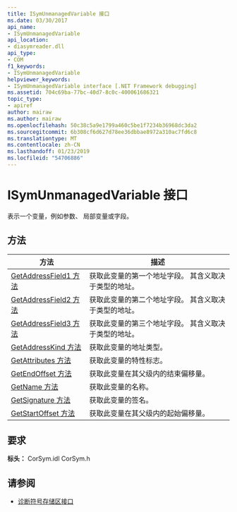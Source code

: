 ```yaml
---
title: ISymUnmanagedVariable 接口
ms.date: 03/30/2017
api_name:
- ISymUnmanagedVariable
api_location:
- diasymreader.dll
api_type:
- COM
f1_keywords:
- ISymUnmanagedVariable
helpviewer_keywords:
- ISymUnmanagedVariable interface [.NET Framework debugging]
ms.assetid: 704c69ba-77bc-40d7-8c0c-400061686321
topic_type:
- apiref
author: mairaw
ms.author: mairaw
ms.openlocfilehash: 50c38c5a9e1799a460c5be1f7234b36968dc3da2
ms.sourcegitcommit: 6b308cf6d627d78ee36dbbae8972a310ac7fd6c8
ms.translationtype: MT
ms.contentlocale: zh-CN
ms.lasthandoff: 01/23/2019
ms.locfileid: "54706886"
---
```

# <a name="isymunmanagedvariable-interface"></a>ISymUnmanagedVariable 接口
表示一个变量，例如参数、 局部变量或字段。  
  
## <a name="methods"></a>方法  
  
|方法|描述|  
|------------|-----------------|  
|[GetAddressField1 方法](../../../../docs/framework/unmanaged-api/diagnostics/isymunmanagedvariable-getaddressfield1-method.md)|获取此变量的第一个地址字段。 其含义取决于类型的地址。|  
|[GetAddressField2 方法](../../../../docs/framework/unmanaged-api/diagnostics/isymunmanagedvariable-getaddressfield2-method.md)|获取此变量的第二个地址字段。 其含义取决于类型的地址。|  
|[GetAddressField3 方法](../../../../docs/framework/unmanaged-api/diagnostics/isymunmanagedvariable-getaddressfield3-method.md)|获取此变量的第三个地址字段。 其含义取决于类型的地址。|  
|[GetAddressKind 方法](../../../../docs/framework/unmanaged-api/diagnostics/isymunmanagedvariable-getaddresskind-method.md)|获取此变量的地址类型。|  
|[GetAttributes 方法](../../../../docs/framework/unmanaged-api/diagnostics/isymunmanagedvariable-getattributes-method.md)|获取此变量的特性标志。|  
|[GetEndOffset 方法](../../../../docs/framework/unmanaged-api/diagnostics/isymunmanagedvariable-getendoffset-method.md)|获取此变量在其父级内的结束偏移量。|  
|[GetName 方法](../../../../docs/framework/unmanaged-api/diagnostics/isymunmanagedvariable-getname-method.md)|获取此变量的名称。|  
|[GetSignature 方法](../../../../docs/framework/unmanaged-api/diagnostics/isymunmanagedvariable-getsignature-method.md)|获取此变量的签名。|  
|[GetStartOffset 方法](../../../../docs/framework/unmanaged-api/diagnostics/isymunmanagedvariable-getstartoffset-method.md)|获取此变量在其父级内的起始偏移量。|  
  
## <a name="requirements"></a>要求  
 **标头：** CorSym.idl CorSym.h  
  
## <a name="see-also"></a>请参阅
- [诊断符号存储区接口](../../../../docs/framework/unmanaged-api/diagnostics/diagnostics-symbol-store-interfaces.md)
